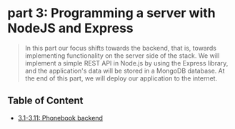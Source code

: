 # part 3: Programming a server with NodeJS and Express

> In this part our focus shifts towards the backend, that is, towards implementing functionality on the server side of the stack. We will implement a simple REST API in Node.js by using the Express library, and the application's data will be stored in a MongoDB database. At the end of this part, we will deploy our application to the internet.

## Table of Content

- [3.1-3.11: Phonebook backend](https://github.com/Zeroto521/Phonebook-backend)

